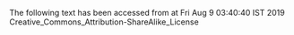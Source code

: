 The following text has been accessed from at Fri Aug 9 03:40:40 IST 2019
Creative_Commons_Attribution-ShareAlike_License
